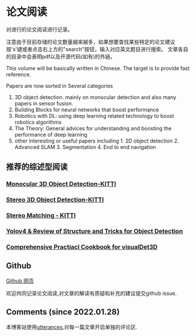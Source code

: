 # 论文阅读

对进行的论文阅读进行记录。

注意由于目前存储的论文数量越来越多，如果想要查找某些特定的论文建议按's'键或者点击右上方的"search"按钮，输入对应英文题目进行搜索。
文章各自的目录中会表明pdf以及开源代码(如有)的外链。

This volume will be basically written in Chinese. The target is to provide fast reference. 

Papers are now sorted in Several categories

1. 3D object detection. mainly on monocular detection and also many papers in sensor fusion.
2. Building Blocks for neural networks that boost performance
3. Robotics with DL: using deep learning related technology to boost robotics algorithms
4. The Theory: General advices for understanding and boosting the performance of deep learning
5. other interesting or useful papers including
        1. 2D object detection
        2. Advanced SLAM
        3. Segmentation
        4. End to end navigation

## 推荐的综述型阅读

### [Monocular 3D Object Detection-KITTI](3dDetection/RecentCollectionForMono3D.md)

### [Stereo 3D Object Detection-KITTI](3dDetection/RecentCollectionForStereo3D.md)

### [Stereo Matching - KITTI](other_categories/Summaries/Collections_StereoMatching_KITTI.md)

### [Yolov4 & Review of Structure and Tricks for Object Detection](other_categories/object_detection_2D/YOLOv4.md)

### [Comprehensive Practiacl Cookbook for visualDet3D](3dDetection/my_cookbook.md)

## Github

[Github 网页](https://aixleo.github.io)

欢迎共同记录论文阅读,对文章的解读有质疑和补充的建议提交github issue.

## Comments (since 2022.01.28)

本博客站使用[utterances](https://github.com/utterance/utterances),对每一篇文章开启单独的评论区.

<!-- <div id="tester" style="width:600px;height:250px;"></div>

<script src="index.js">
</script> -->